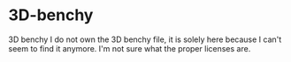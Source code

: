 # 3D-benchy
3D benchy
I do not own the 3D benchy file, it is solely here because I can't seem to find it anymore. I'm not sure what the proper licenses are.
